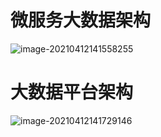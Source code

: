 # 微服务大数据架构

![image-20210412141558255](https://gitee.com/AiShiYuShiJiePingXing/img/raw/master/img/image-20210412141558255.png)



# 大数据平台架构

![image-20210412141729146](https://gitee.com/AiShiYuShiJiePingXing/img/raw/master/img/image-20210412141729146.png)

